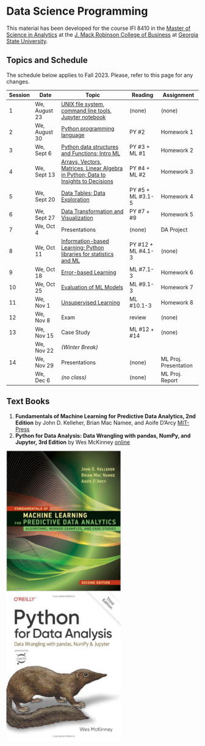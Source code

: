 # Data Science Programming

This material has been developed for the course IFI 8410 in the [Master of Science in Analytics](https://robinson.gsu.edu/program/data-science-and-analytics-ms/)
 at the [J. Mack Robinson College of Business](http://robinson.gsu.edu) at [Georgia State University](http://gsu.edu).

## Topics and Schedule
The schedule below applies to Fall 2023. Please, refer to this page for any changes.

|	Session | Date | Topic | Reading | Assignment |
|-----------|------|-------|---------|------------|
|    1 | We, August 23   | [UNIX file system, command line tools, Jupyter notebook](01-Intro-UNIX) | (none) | (none) |
|	2 | We, August 30	| [Python programming language](02-Python) | PY #2  | Homework 1 |
|	3 | We, Sept 6 		| [Python data structures and Functions; Intro ML](03-Data-Structures-and-Functions) | PY #3 + ML #1 | Homework 2 |
|	4 | We, Sept 13		| [Arrays, Vectors, Matrices, Linear Algebra in Python; Data to Insights to Decisions](04-NumPy-and-Linear-Algebra) | PY #4 + ML #2 | Homework 3 |
|	5 | We, Sept 20 	| [Data Tables; Data Exploration](05-Pandas-Data-Tables) | PY #5 + ML #3.1-5  | Homework 4 |
|	6 | We, Sept 27  	| [Data Transformation and Visualization](06-Transformation-and-Visualization)  | PY #7 + #9  | Homework 5 |
|	7 | We, Oct 4 		| Presentations | (none) | DA Project |
|	8 | We, Oct 11 		| [Information-based Learning; Python libraries for statistics and ML](08-Information-Based-Learning) | PY #12 + ML #4.1-3 | (none) |
|	9 | We, Oct 18 		| [Error-based Learning](09-Error-Based-Learning) | ML #7.1-3 | Homework 6 |
|	10 | We, Oct 25 	| [Evaluation of ML Models](10-ML-Model-Evaluation) | ML #9.1-3 | Homework 7 |
|	11 | We, Nov 1 		| [Unsupervised Learning](11-Unsupervised-Learning) | ML #10.1-3 | Homework 8 |
|	12 | We, Nov 8 		| Exam | review | (none) |
|	13 | We, Nov 15 	| Case Study | ML #12 + #14 | (none) |
|	   | We, Nov 22	    | *(Winter Break)* | | |
|	14 | We, Nov 29 	|  Presentations | (none) | ML Proj. Presentation |
|	   | We, Dec 6      |  *(no class)*  | (none) | ML Proj. Report |

## Text Books


1. **Fundamentals of Machine Learning for Predictive Data Analytics, 2nd Edition**
    by John D. Kelleher, Brian Mac Namee, and Aoife D’Arcy
    [MIT-Press](https://mitpress.mit.edu/9780262044691/fundamentals-of-machine-learning-for-predictive-data-analytics/)
2. **Python for Data Analysis: Data Wrangling with pandas, NumPy, and Jupyter, 3rd Edition**
    by Wes McKinney [online](https://wesmckinney.com/book/)


<img src="ml-book-cover.jpg" alt="Book Cover" style="width: 300px; float: left; margin-right: 20px;"/>
<img src="python-book-cover.jpg" alt="Book Cover" style="width: 300px; float: left; margin-right: 20px;"/>